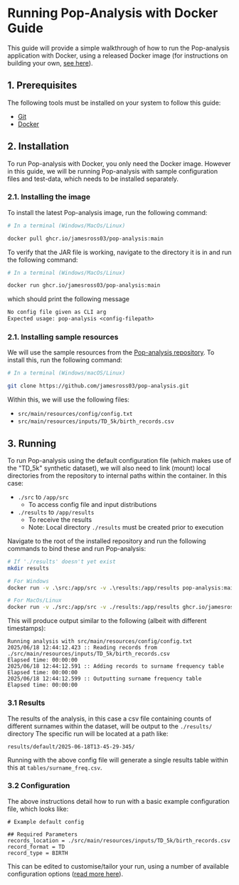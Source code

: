 # Running Pop-Analysis with Docker Guide
This guide will provide a simple walkthrough of how to run the Pop-analysis application with Docker, using a released Docker image (for instructions on building your own, [see here](docker-build.md)).

## 1. Prerequisites
The following tools must be installed on your system to follow this guide:
- [Git](https://git-scm.com/)
- [Docker](https://www.oracle.com/uk/java/)

## 2. Installation
To run Pop-analysis with Docker, you only need the Docker image. However in this guide, we will be running Pop-analysis with sample configuration files and test-data, which needs to be installed separately.

### 2.1. Installing the image
To install the latest Pop-analysis image, run the following command:

```sh
# In a terminal (Windows/MacOs/Linux)

docker pull ghcr.io/jamesross03/pop-analysis:main
```

To verify that the JAR file is working, navigate to the directory it is in and run the following command:

```sh
# In a terminal (Windows/MacOs/Linux)

docker run ghcr.io/jamesross03/pop-analysis:main
```

which should print the following message

```txt
No config file given as CLI arg 
Expected usage: pop-analysis <config-filepath>
```

### 2.1. Installing sample resources
We will use the sample resources from the [Pop-analysis repository](https://github.com/jamesross03/pop-analysis). To install this, run the following command:

```sh
# In a terminal (Windows/macOS/Linux)

git clone https://github.com/jamesross03/pop-analysis.git
```

Within this, we will use the following files:
- `src/main/resources/config/config.txt`
- `src/main/resources/inputs/TD_5k/birth_records.csv`


## 3. Running
To run Pop-analysis using the default configuration file (which makes use of the "TD_5k" synthetic dataset), we will also need to link (mount) local directories from the repository to internal paths within the container. In this case:
- `./src` to `/app/src`
    - To access config file and input distributions
- `./results` to `/app/results`
    - To receive the results
    - Note: Local directory `./results` must be created prior to execution

Navigate to the root of the installed repository and run the following commands to bind these and run Pop-analysis:
```sh
# If './results' doesn't yet exist
mkdir results

# For Windows
docker run -v .\src:/app/src -v .\results:/app/results pop-analysis:main /app/src/main/resources/config/config.txt

# For MacOs/Linux
docker run -v ./src:/app/src -v ./results:/app/results ghcr.io/jamesross03/pop-analysis:main /app/src/main/resources/config/config.txt
```

This will produce output similar to the following (albeit with different timestamps):
```
Running analysis with src/main/resources/config/config.txt
2025/06/18 12:44:12.423 :: Reading records from ./src/main/resources/inputs/TD_5k/birth_records.csv
Elapsed time: 00:00:00
2025/06/18 12:44:12.591 :: Adding records to surname frequency table
Elapsed time: 00:00:00
2025/06/18 12:44:12.599 :: Outputting surname frequency table
Elapsed time: 00:00:00
```

### 3.1 Results
The results of the analysis, in this case a csv file containing counts of different surnames within the dataset, will be output to the `./results/` directory  The specific run will be located at a path like:

```
results/default/2025-06-18T13-45-29-345/
```

Running with the above config file will generate a single results table within this at `tables/surname_freq.csv`.

### 3.2 Configuration
The above instructions detail how to run with a basic example configuration file, which looks like:

```
# Example default config

## Required Parameters
records_location = ./src/main/resources/inputs/TD_5k/birth_records.csv
record_format = TD
record_type = BIRTH
```

This can be edited to customise/tailor your run, using a number of available configuration options ([read more here](./config.md)).